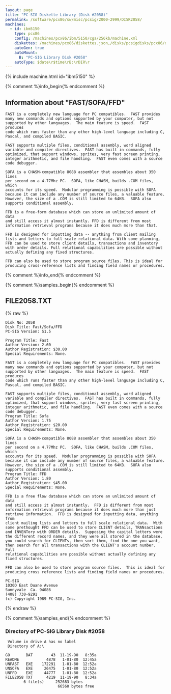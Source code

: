 ```yaml
---
layout: page
title: "PC-SIG Diskette Library (Disk #2058)"
permalink: /software/pcx86/sw/misc/pcsig/2000-2999/DISK2058/
machines:
  - id: ibm5150
    type: pcx86
    config: /machines/pcx86/ibm/5150/cga/256kb/machine.xml
    diskettes: /machines/pcx86/diskettes.json,/disks/pcsigdisks/pcx86/diskettes.json
    autoGen: true
    autoMount:
      B: "PC-SIG Library Disk #2058"
    autoType: $date\r$time\rB:\rDIR\r
---
```


{% include machine.html id="ibm5150" %}

{% comment %}info_begin{% endcomment %}

## Information about "FAST/SOFA/FFD"

    FAST is a completely new language for PC compatibles.  FAST provides
    many new commands and options supported by your computer, but not
    supported by other languages.  The main feature is speed.  FAST produces
    code which runs faster than any other high-level language including C,
    Pascal, and compiled BASIC.
    
    FAST supports multiple files, conditional assembly, word aligned
    variable and compiler directives.  FAST has built in commands, fully
    optimized, that support windows, sprites, very fast screen printing,
    integer arithmetic, and file handling.  FAST even comes with a source
    code debugger.
    
    SOFA is a CHASM-compatible 8088 assembler that assembles about 350 lines
    per second on a 4.77Mhz PC.  SOFA, like CHASM, builds .COM files, which
    accounts for its speed.  Modular programming is possible with SOFA
    because it can include any number of source files, a valuable feature.
    However, the size of a .COM is still limited to 64KB.  SOFA also
    supports conditional assembly.
    
    FFD is a free-form database which can store an unlimited amount of data
    and still access it almost instantly. FFD is different from most
    information retrieval programs because it does much more than that.
    
    FFD is designed for inputting data -- anything from client mailing
    lists and letters to full scale relational data. With some planning,
    FFD can be used to store client details, transactions and inventory
    with order details. Full relational capabilities are possible without
    actually defining any fixed structures.
    
    FFD can also be used to store program source files. This is ideal for
    producing cross-reference lists and finding field names or procedures.
{% comment %}info_end{% endcomment %}

{% comment %}samples_begin{% endcomment %}

## FILE2058.TXT

{% raw %}
```
Disk No: 2058                                                           
Disk Title: Fast/Sofa/FFD                                               
PC-SIG Version: S1.5                                                    
                                                                        
Program Title: Fast                                                     
Author Version: 2.60                                                    
Author Registration: $30.00                                             
Special Requirements: None.                                             
                                                                        
FAST is a completely new language for PC compatibles.  FAST provides    
many new commands and options supported by your computer, but not       
supported by other languages.  The main feature is speed.  FAST produces
code which runs faster than any other high-level language including C,  
Pascal, and compiled BASIC.                                             
                                                                        
FAST supports multiple files, conditional assembly, word aligned        
variable and compiler directives.  FAST has built in commands, fully    
optimized, that support windows, sprites, very fast screen printing,    
integer arithmetic, and file handling.  FAST even comes with a source   
code debugger.                                                          
Program Title: Sofa                                                     
Author Version: 1.75                                                    
Author Registration: $20.00                                             
Special Requirements: None.                                             
                                                                        
SOFA is a CHASM-compatible 8088 assembler that assembles about 350 lines
per second on a 4.77Mhz PC.  SOFA, like CHASM, builds .COM files, which 
accounts for its speed.  Modular programming is possible with SOFA      
because it can include any number of source files, a valuable feature.  
However, the size of a .COM is still limited to 64KB.  SOFA also        
supports conditional assembly.                                          
Program Title: FFD                                                      
Author Version: 1.80                                                    
Author Registration: $45.00                                             
Special Requirements: None.                                             
                                                                        
FFD is a free flow database which can store an unlimited amount of data 
and still access it almost instantly.  FFD is different from most       
information retrieval programs because it does much more than just      
retrieve information.  FFD is designed for inputting data, anything from
client mailing lists and letters to full scale relational data.  With   
some prethought FFD can be used to store CLIENT details, TRANsactions   
and INVENTory with ORDER details.  Supposing the capital letters were   
the different record names, and they were all stored in the database,   
you could search for CLIENTs, then sort them, find the one you want,    
then search for all transactions with the CLIENT's account number.  Full
relational capabilities are possible without actually defining any      
fixed structures.                                                       
                                                                        
FFD can also be used to store program source files.  This is ideal for  
producing cross reference lists and finding field names or procedures.  
                                                                        
PC-SIG                                                                  
1030D East Duane Avenue                                                 
Sunnyvale  Ca. 94086                                                    
(408) 730-9291                                                          
(c) Copyright 1989 PC-SIG, Inc.                                         
```
{% endraw %}

{% comment %}samples_end{% endcomment %}

### Directory of PC-SIG Library Disk #2058

     Volume in drive A has no label
     Directory of A:\

    GO       BAT        43  11-19-90   8:35a
    README            4878   1-01-80  12:45a
    UNFAST   EXE    172291   1-01-80  12:52a
    UNSOFA   EXE     26475   1-01-80  12:52a
    UNFFD    EXE     44777   1-01-80  12:52a
    FILE2058 TXT      4219  11-19-90   8:34a
            6 file(s)     252683 bytes
                           66560 bytes free
